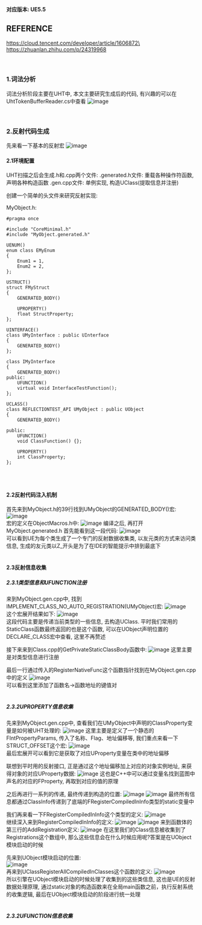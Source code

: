 #### 对应版本: UE5.5

## REFERENCE
https://cloud.tencent.com/developer/article/1606872\
https://zhuanlan.zhihu.com/p/24319968
<br><br><br>

### 1.词法分析
词法分析阶段主要在UHT中, 本文主要研究生成后的代码, 有兴趣的可以在UhtTokenBufferReader.cs中查看
![image](../Assets/Reflection/UhtTokenBufferReader.png)
<br><br><br>

### 2.反射代码生成

先来看一下基本的反射宏
![image](../Assets/Reflection/反射宏.png)

#### 2.1环境配置
UHT扫描之后会生成.h和.cpp两个文件:
.generated.h文件: 重载各种操作符函数, 声明各种构造函数
.gen.cpp文件: 单例实现, 构造UClass(提取信息并注册)

创建一个简单的头文件来研究反射实现:

MyObject.h:
```
#pragma once

#include "CoreMinimal.h"
#include "MyObject.generated.h"

UENUM()
enum class EMyEnum
{
    Enum1 = 1,
	Enum2 = 2,
};

USTRUCT()
struct FMyStruct
{
	GENERATED_BODY()

	UPROPERTY()
	float StructProperty;
};

UINTERFACE()
class UMyInterface : public UInterface
{
	GENERATED_BODY()
};

class IMyInterface
{
	GENERATED_BODY()
public:
    UFUNCTION()
	virtual void InterfaceTestFunction();
};

UCLASS()
class REFLECTIONTEST_API UMyObject : public UObject
{
	GENERATED_BODY()
	
public:
	UFUNCTION()
	void ClassFunction() {};

	UPROPERTY()
	int ClassProperty;
};
```
<br><br>

#### 2.2反射代码注入机制
首先来到MyObject.h的39行找到UMyObject的GENERATED_BODY()宏:\
![image](../Assets/Reflection/MyObject.h:UMyObject.png)\
宏的定义在ObjectMacros.h中:
![image](../Assets/Reflection/GENERATED_BODY定义.png)
编译之后, 再打开MyObject.generated.h
首先能看到这一段代码:
![image](../Assets/Reflection/MyObject.generated.h:UMyObject.png)\
可以看到UE为每个类生成了一个专门的反射数据收集类, 以友元类的方式来访问类信息, 生成的友元类以Z_开头是为了在IDE的智能提示中排到最底下
<br><br>

#### 2.3反射信息收集
##### 2.3.1类型信息和UFUNCTION注册
来到MyObject.gen.cpp中, 找到IMPLEMENT_CLASS_NO_AUTO_REGISTRATION(UMyObject)宏:
![image](../Assets/Reflection/MyObject.gen.cpp:IMPLEMENT_CLASS.png)\
这个宏展开结果如下:
![image](../Assets/Reflection/MyObject.gen.cpp:IMPLEMENT_CLASS_UnFolded.png)\
这段代码主要是传递当前类型的一些信息, 去构造UClass. 平时我们常用的StaticClass函数最终返回的也是这个函数, 可以在UObject声明位置的DECLARE_CLASS宏中查看, 这里不再赘述

接下来来到Class.cpp的GetPrivateStaticClassBody函数中:
![image](../Assets/Reflection/GetPrivateStaticClassBody.png)
这里主要是对类型信息进行注册

最后一行通过传入的RegisterNativeFunc这个函数指针找到在MyObject.gen.cpp中的定义
![image](../Assets/Reflection/StaticRegisterNativesUMyObject.png)\
可以看到这里添加了函数名->函数地址的键值对
<br><br>

##### 2.3.2UPROPERTY信息收集
先来到MyObject.gen.cpp中, 查看我们在UMyObject中声明的ClassProperty变量是如何被UHT处理的:
![image](../Assets/Reflection/ClassProperty信息生成.png)
这里主要是定义了一个静态的FIntPropertyParams, 传入了名称、Flag、地址偏移等, 我们重点来看一下STRUCT_OFFSET这个宏:
![image](../Assets/Reflection/STRUCT_OFFSET.png)\
最后宏展开可以看到它是获取了对应UProperty变量在类中的地址偏移

联想到平时用的反射接口, 正是通过这个地址偏移加上对应的对象实例地址, 来获得对象的对应UProperty数据:
![image](../Assets/Reflection/ContainerVoidPtrToValuePtrInternal.png)
这也是C++中可以通过变量名找到蓝图中声名的对应的FProperty, 再取到对应的值的原理

之后再进行一系列的传递, 最终传递到构造的位置:
![image](../Assets/Reflection/ClassProperty信息传递1.png)
![image](../Assets/Reflection/ClassProperty信息传递2.png)
最终所有信息都通过ClassInfo传递到了底端的FRegisterCompiledInInfo类型的static变量中

我们再来看一下FRegisterCompiledInInfo这个类型的定义:
![image](../Assets/Reflection/FRegisterCompiledInInfo.png)\
继续深入来到RegisterCompiledInInfo的定义:
![image](../Assets/Reflection/RegisterCompiledInInfo1.png)
![image](../Assets/Reflection/RegisterCompiledInInfo2.png)
来到函数体的第三行的AddRegistration定义:
![image](../Assets/Reflection/AddRegistration.png)
在这里我们的Class信息被收集到了Registrations这个数组中, 那么这些信息会在什么时候应用呢?答案是在UObject模块启动的时候

先来到UObject模块启动的位置:\
![image](../Assets/Reflection/UClassRegisterAllCompiledInClasses入口.png)\
再来到UClassRegisterAllCompiledInClasses这个函数的定义:
![image](../Assets/Reflection/UClassRegisterAllCompiledInClasses定义.png)\
所以引擎在UObject模块启动的时候处理了收集到的这些类信息, 这也是UE的反射数据处理原理, 通过static对象的构造函数来在全局main函数之前，执行反射系统的收集逻辑, 最后在UObject模块启动的阶段进行统一处理
<br><br>

##### 2.3.2UFUNCTION信息收集
